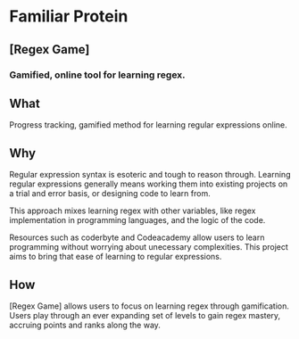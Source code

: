 # Familiar Protein

## [Regex Game]

### Gamified, online tool for learning regex.

## What
  Progress tracking, gamified method for learning regular expressions online.

## Why
  Regular expression syntax is esoteric and tough to reason through. Learning
regular expressions generally means working them into existing projects on a trial and error
basis, or designing code to learn from.

  This approach mixes learning regex with other variables, like regex implementation in 
programming languages, and the logic of the code. 

  Resources such as coderbyte and Codeacademy allow users to learn programming without
worrying about unecessary complexities. This project aims to bring that ease of learning
to regular expressions. 

## How
  [Regex Game] allows users to focus on learning regex through gamification. Users play through
an ever expanding set of levels to gain regex mastery, accruing points and ranks along the way.